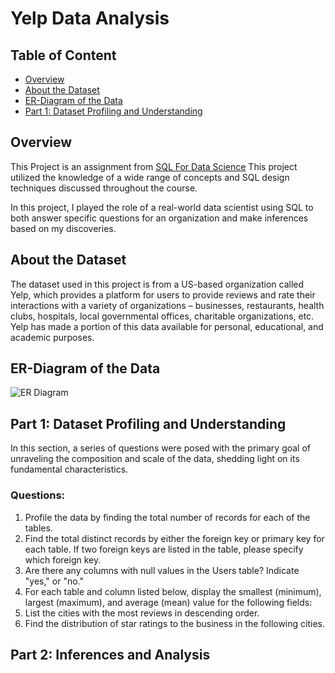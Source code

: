 # Yelp Data Analysis

## Table of Content
- [Overview](#overview)
- [About the Dataset](#about_the_dataset)
- [ER-Diagram of the Data](#ER-Diagram-of-the-Data)
- [Part 1: Dataset Profiling and Understanding](#Part-1:-Dataset-Profiling-and-Understanding)
## Overview
This Project is an assignment from [SQL For Data Science](https://coursera.org/share/af562401cc2e1311f74e6ef3acec7fb2) This project utilized the knowledge of a wide range of concepts and SQL design techniques discussed throughout the course. 

In this project, I played the role of a real-world data scientist using SQL to both answer specific questions for an organization and make inferences based on my discoveries. 

## About the Dataset
The dataset used in this project is from a US-based organization called Yelp, which provides a platform for users to provide reviews and rate their interactions with a variety of organizations – businesses, restaurants, health clubs, hospitals, local governmental offices, charitable organizations, etc. Yelp has made a portion of this data available for personal, educational, and academic purposes.

## ER-Diagram of the Data
![ER Diagram](https://github.com/Sidra-Tul-Muntaha-Ghouri/Yelp_Data_Analysis/blob/main/Yelp%20Dataset%20ER%20diagram.PNG?raw=true)

## Part 1: Dataset Profiling and Understanding

In this section, a series of questions were posed with the primary goal of unraveling the composition and scale of the data, shedding light on its fundamental characteristics.
### Questions:
1. Profile the data by finding the total number of records for each of the tables.
2. Find the total distinct records by either the foreign key or primary key for each table. If two foreign keys are listed in the table, please specify which foreign key.
3. Are there any columns with null values in the Users table? Indicate "yes," or "no."
4. For each table and column listed below, display the smallest (minimum), largest (maximum), and average (mean) value for the following fields:
5. List the cities with the most reviews in descending order.
6. Find the distribution of star ratings to the business in the following cities.
## Part 2: Inferences and Analysis
